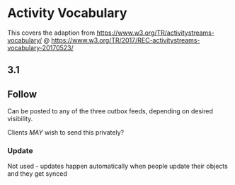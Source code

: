 # Activity Vocabulary

This covers the adaption from https://www.w3.org/TR/activitystreams-vocabulary/ @ https://www.w3.org/TR/2017/REC-activitystreams-vocabulary-20170523/

## 3.1

## Follow

Can be posted to any of the three outbox feeds, depending on desired visibility.

Clients _MAY_ wish to send this privately?

### Update
Not used - updates happen automatically when people update their objects and they get synced
